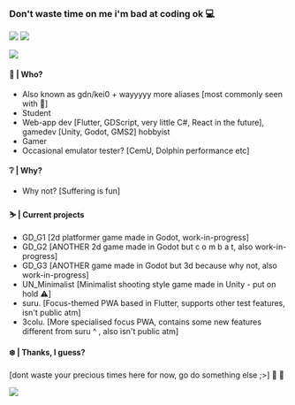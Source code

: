 ### Don't waste time on me i'm bad at coding ok 💻

![](https://img.shields.io/badge/Noob-Coder-%23ff5f00)
![](https://img.shields.io/badge/Learning-Hacking-green)
<!-- ![](https://img.shields.io/badge/Making-YouTube%20Videos-%23c4302b) -->
![](https://img.shields.io/badge/Doing-CTF%20Challenges-blue)
<!-- ![](https://img.shields.io/badge/%E2%AD%90-If%20you%20find%20it%20%F0%9F%95%B6%EF%B8%8F%20-%23FFFF00) -->

#### 🍵 | Who?
- Also known as gdn/kei0 + wayyyyy more aliases [most commonly seen with 🍵]
- Student 
- Web-app dev [Flutter, GDScript, very little C#, React in the future], gamedev [Unity, Godot, GMS2] hobbyist 
- Gamer 
- Occasional emulator tester? [CemU, Dolphin performance etc] 

#### ❔ | Why?
- Why not? [Suffering is fun]

#### ⛷ | Current projects 
- GD_G1 [2d platformer game made in Godot, work-in-progress]
- GD_G2 [ANOTHER 2d game made in Godot but c o m b a t, also work-in-progress]
- GD_G3 [ANOTHER game made in Godot but 3d because why not, also work-in-progress]
- UN_Minimalist [Minimalist shooting style game made in Unity - put on hold ⚠️] 
- suru. [Focus-themed PWA based in Flutter, supports other test features, isn't public atm] 
- 3colu. [More specialised focus PWA, contains some new features different from suru ^ , also isn't public atm] 

#### ❄️ | Thanks, I guess? 
[dont waste your precious times here for now, go do something else ;>] 🍵 🥛

![](https://komarev.com/ghpvc/?username=gdn92)
